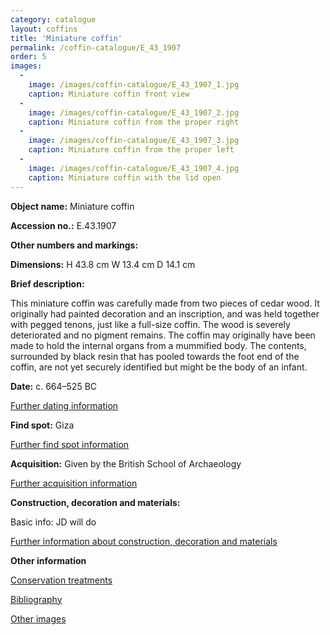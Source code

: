 ```yaml
---
category: catalogue
layout: coffins
title: 'Miniature coffin'
permalink: /coffin-catalogue/E_43_1907
order: 5
images: 
  -
    image: /images/coffin-catalogue/E_43_1907_1.jpg
    caption: Miniature coffin front view
  -
    image: /images/coffin-catalogue/E_43_1907_2.jpg
    caption: Miniature coffin from the proper right
  -
    image: /images/coffin-catalogue/E_43_1907_3.jpg
    caption: Miniature coffin from the proper left
  -
    image: /images/coffin-catalogue/E_43_1907_4.jpg
    caption: Miniature coffin with the lid open
---
```


**Object name:** 
Miniature coffin

**Accession no.:** 
E.43.1907

**Other numbers and markings:**
<other numbers etc.>

**Dimensions:** 
H 43.8 cm
W 13.4 cm
D 14.1 cm

**Brief description:** 

This miniature coffin was
carefully made from two pieces
of cedar wood. It originally
had painted decoration and
an inscription, and was held
together with pegged tenons,
just like a full-size coffin. The
wood is severely deteriorated
and no pigment remains. The
coffin may originally have been
made to hold the internal organs
from a mummified body. The
contents, surrounded by black
resin that has pooled towards
the foot end of the coffin, are not
yet securely identified but might
be the body of an infant.

**Date:**
c. 664–525 BC

[Further dating information](/catalogue_extras/E_43_1907_dating)

**Find spot:**
Giza

[Further find spot information](/catalogue_extras/E_43_1907_findspot)

**Acquisition:**
Given by the British School of Archaeology


[Further acquisition information](/catalogue_extras/E_43_1907_acquisition)

**Construction, decoration and materials:**

Basic info: JD will do

[Further information about construction, decoration and materials](/catalogue_extras/E_43_1907_materials)


**Other information**

[Conservation treatments](/catalogue_extras/E_43_1907_conservation)

[Bibliography](/catalogue_extras/E_43_1907_bibliography)

[Other images](/catalogue_extras/E_43_1907_imagesheet)

